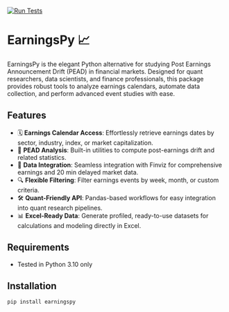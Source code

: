 [![Run Tests](https://github.com/c4road/earningspy/actions/workflows/run-tests.yml/badge.svg)](https://github.com/c4road/earningspy/actions/workflows/run-tests.yml)

# EarningsPy 📈

EarningsPy is the elegant Python alternative for studying Post Earnings Announcement Drift (PEAD) in financial markets. Designed for quant researchers, data scientists, and finance professionals, this package provides robust tools to analyze earnings calendars, automate data collection, and perform advanced event studies with ease.

## Features

- 🗓️ **Earnings Calendar Access**: Effortlessly retrieve earnings dates by sector, industry, index, or market capitalization.
- 🚀 **PEAD Analysis**: Built-in utilities to compute post-earnings drift and related statistics.
- 🏦 **Data Integration**: Seamless integration with Finviz for comprehensive earnings and 20 min delayed market data.
- 🔍 **Flexible Filtering**: Filter earnings events by week, month, or custom criteria.
- 🛠️ **Quant-Friendly API**: Pandas-based workflows for easy integration into quant research pipelines.
- 📊 **Excel-Ready Data**: Generate profiled, ready-to-use datasets for calculations and modeling directly in Excel.

## Requirements

- Tested in Python 3.10 only


## Installation

```bash
pip install earningspy
```
